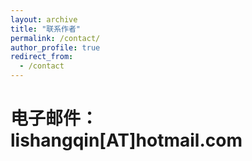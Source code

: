 ```yaml
---
layout: archive
title: "联系作者"
permalink: /contact/
author_profile: true
redirect_from:
  - /contact
---
```


电子邮件： lishangqin[AT]hotmail.com
==
